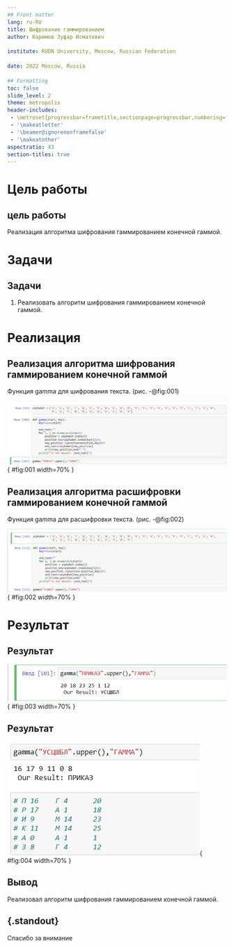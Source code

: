 ```yaml
---
## Front matter
lang: ru-RU
title: Шифрование гаммированием
author: Каримов Зуфар Исматович

institute: RUDN University, Moscow, Russian Federation

date: 2022 Moscow, Russia

## Formatting
toc: false
slide_level: 2
theme: metropolis
header-includes:
 - \metroset{progressbar=frametitle,sectionpage=progressbar,numbering=fraction}
 - '\makeatletter'
 - '\beamer@ignorenonframefalse'
 - '\makeatother'
aspectratio: 43
section-titles: true
---
```


# Цель работы

## цель работы

Реализация алгоритма шифрования гаммированием конечной гаммой.

# Задачи

## Задачи

1. Реализовать алгоритм шифрования гаммированием конечной гаммой.

# Реализация

## Реализация алгоритма шифрования гаммированием конечной гаммой

Функция gamma для шифрования текста. (рис. -@fig:001)

![Функция для кодирования текста шифром гаммированием конечной гаммой](https://github.com/zikarimov/math-security/blob/master/lab03/images/1.png?raw=true){ #fig:001 width=70% }




## Реализация алгоритма расшифровки гаммированием конечной гаммой

Функция gamma для расшифровки текста. (рис. -@fig:002)

![Функция для расшифровки текста шифром гаммированием конечной гаммой](https://github.com/zikarimov/math-security/blob/master/lab03/images/3.png?raw=true){ #fig:002 width=70% }

# Результат

## Результат

![Получение шифрования текста методом гаммированием конечной гаммой](https://github.com/zikarimov/math-security/blob/master/lab03/images/2.png?raw=true){ #fig:003 width=70% }

## Результат

![Получение расшифровки текста методом гаммированием конечной гаммой](https://github.com/zikarimov/math-security/blob/master/lab03/images/4.png?raw=true){ #fig:004 width=70% }


## Вывод

Реализовал алгоритм шифрования гаммированием конечной гаммой.

## {.standout}

Спасибо за внимание
